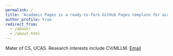 ```yaml
---
permalink: /
title: "Academic Pages is a ready-to-fork GitHub Pages template for academic personal websites"
author_profile: true
redirect_from: 
  - /about/
  - /about.html
---
```


Mater of CS, UCAS. Research interests include CV/MLLM.
[Email](https://zlingshu.github.io/)

